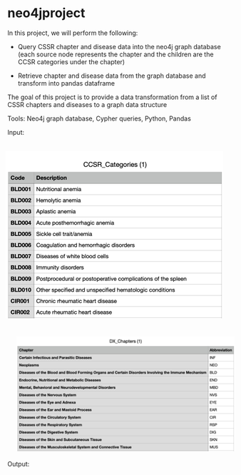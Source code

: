 # neo4jproject

In this project, we will perform the following:

* Query CSSR chapter and disease data into the neo4j graph database (each source node represents the chapter and the children are the CCSR categories under the chapter)

* Retrieve chapter and disease data from the graph database and transform into pandas dataframe

The goal of this project is to provide a data transformation from a list of CSSR chapters and diseases to a graph data structure

Tools: Neo4j graph database, Cypher queries, Python, Pandas


Input: 

<img align = "right" src="/images/pic1.png" width="488" height="375" hspace="20" vspace="20">


<img align = "left" src="/images/pic2.png" width="490" height="258" hspace="20" vspace="20">





Output: 
